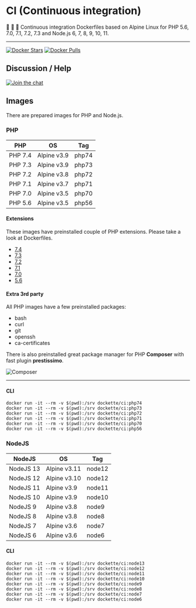 # CI (Continuous integration) 


:green_apple: :apple: :green_apple: Continuous integration Dockerfiles based on Alpine Linux for PHP 5.6, 7.0, 7.1, 7.2, 7.3 and Node.js 6, 7, 8, 9, 10, 11.

-----

[![Docker Stars](https://img.shields.io/docker/stars/dockette/ci.svg?style=flat)](https://hub.docker.com/r/dockette/ci/)
[![Docker Pulls](https://img.shields.io/docker/pulls/dockette/ci.svg?style=flat)](https://hub.docker.com/r/dockette/ci/)

## Discussion / Help

[![Join the chat](https://img.shields.io/gitter/room/dockette/dockette.svg?style=flat-square)](https://gitter.im/dockette/dockette?utm_source=badge&utm_medium=badge&utm_campaign=pr-badge&utm_content=badge)

## Images

There are prepared images for PHP and Node.js.

### PHP

| PHP      | OS          | Tag    |
|----------|-------------|--------|
| PHP 7.4  | Alpine v3.9 | php74  |
| PHP 7.3  | Alpine v3.9 | php73  |
| PHP 7.2  | Alpine v3.8 | php72  |
| PHP 7.1  | Alpine v3.7 | php71  |
| PHP 7.0  | Alpine v3.5 | php70  |
| PHP 5.6  | Alpine v3.5 | php56  |

#### Extensions

These images have preinstalled couple of PHP extensions. Please take a look at Dockerfiles.

- [7.4](https://github.com/dockette/ci/blob/master/php/php74/Dockerfile)
- [7.3](https://github.com/dockette/ci/blob/master/php/php73/Dockerfile)
- [7.2](https://github.com/dockette/ci/blob/master/php/php72/Dockerfile)
- [7.1](https://github.com/dockette/ci/blob/master/php/php71/Dockerfile)
- [7.0](https://github.com/dockette/ci/blob/master/php/php70/Dockerfile)
- [5.6](https://github.com/dockette/ci/blob/master/php/php56/Dockerfile)

#### Extra 3rd party

All PHP images have a few preinstalled packages:

- bash
- curl
- git
- openssh
- ca-certificates

There is also preinstalled great package manager for PHP **Composer** with
fast plugin **prestissimo**.

![Composer](https://avatars3.githubusercontent.com/u/837015?v=3&s=200)

-----

#### CLI

```
docker run -it --rm -v $(pwd):/srv dockette/ci:php74
docker run -it --rm -v $(pwd):/srv dockette/ci:php73
docker run -it --rm -v $(pwd):/srv dockette/ci:php72
docker run -it --rm -v $(pwd):/srv dockette/ci:php71
docker run -it --rm -v $(pwd):/srv dockette/ci:php70
docker run -it --rm -v $(pwd):/srv dockette/ci:php56
```

### NodeJS

| NodeJS          | OS           | Tag           |
|-----------------|--------------|---------------|
| NodeJS 13       | Alpine v3.11 | node12        |
| NodeJS 12       | Alpine v3.10 | node12        |
| NodeJS 11       | Alpine v3.9  | node11        |
| NodeJS 10       | Alpine v3.9  | node10        |
| NodeJS 9        | Alpine v3.8  | node9         |
| NodeJS 8        | Alpine v3.8  | node8         |
| NodeJS 7        | Alpine v3.6  | node7         |
| NodeJS 6        | Alpine v3.6  | node6         |

#### CLI

```
docker run -it --rm -v $(pwd):/srv dockette/ci:node13
docker run -it --rm -v $(pwd):/srv dockette/ci:node12
docker run -it --rm -v $(pwd):/srv dockette/ci:node11
docker run -it --rm -v $(pwd):/srv dockette/ci:node10
docker run -it --rm -v $(pwd):/srv dockette/ci:node9
docker run -it --rm -v $(pwd):/srv dockette/ci:node8
docker run -it --rm -v $(pwd):/srv dockette/ci:node7
docker run -it --rm -v $(pwd):/srv dockette/ci:node6
```
